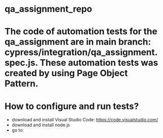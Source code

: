 # qa_assignment_repo
# The code of automation tests for the qa_assignment are in main branch: cypress/integration/qa_assignment.spec.js. These automation tests was created by using Page Object Pattern. 

# How to configure and run tests?
- download and install Visual Studio Code: https://code.visualstudio.com/
- download and install node.js
- go to: 

